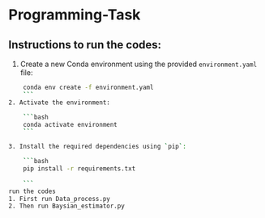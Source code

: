# Programming-Task
## Instructions to run the codes:


1.   Create a new Conda environment using the provided `environment.yaml` file:
```bash
    conda env create -f environment.yaml
    ```
2. Activate the environment:

    ```bash
    conda activate environment
    ```

3. Install the required dependencies using `pip`:

    ```bash
    pip install -r requirements.txt
    
    ```
run the codes
1. First run Data_process.py
2. Then run Baysian_estimator.py 

